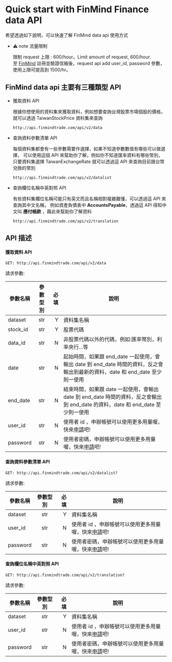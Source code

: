 # Quick start with FinMind Finance data API

希望透過如下說明，可以快速了解 FinMind data api 使用方式

* :warning: note 流量限制

    限制 request 上限 : 600/hour。Limit amount of request, 600/hour. <br>
    至 [FinMind](https://finmindtrade.com/register.html) 註冊並驗證信箱後，request api add user_id, password 參數，使用上限可提高到 1500/hr。

## FinMind data api 主要有三種類型 API

- 獲取資料 API

    根據你想使用的資料集來獲取資料，例如想要查詢台灣股票市場個股的價格，就可以透過 TaiwanStockPrice 資料集來查詢
    
    ```
    http://api.finmindtrade.com/api/v2/data
    ```

- 查詢資料參數清單 API

    每個資料集都會有一些參數需要作選擇，如果不知道參數數值有哪些可以做選擇，
    可以使用這個 API 來幫助你了解，例如你不知道匯率資料有哪些幣別，
    只要資料集選擇 TaiwanExchangeRate 就可以透過這 API 來查詢目前跟台幣兌換的幣別

    ```
    http://api.finmindtrade.com/api/v2/datalist
    ```

- 查詢欄位名稱中英對照 API

    有些資料集欄位名稱可能只有英文而且名稱相對複雜難懂，可以透過這 API 來查詢其中文名稱，
    例如資產負債表中 **AccountsPayable**，透過這 API 得知中文叫 **應付帳款** ，藉此來幫助你了解資料 

    ```
    http://api.finmindtrade.com/api/v2/translation
    ```

## API 描述

#### 獲取資料 API

```
GET: http://api.finmindtrade.com/api/v2/data

```

請求參數:

參數名稱       | 參數型別  | 必填	| 說明
--------------|:-----:|-----:|------------------------
dataset       | str |  Y | 資料集名稱
stock_id      | str |  Y | 股票代碼
data_id       | str |  N | 非股票代碼以外的代碼，例如:匯率幣別，利率央行...等 
date          | str |  N | 起始時間，如果跟 end_date 一起使用，會輸出 date 到 end_date 時間的資料，反之會輸出到最新的資料，date 和 end_date 至少則一使用
end_date      | str |  N | 結束時間，如果跟 date  一起使用，會輸出 date 到 end_date 時間的資料，反之會輸出到 end_date 的資料，date 和 end_date 至少則一使用
user_id       | str |  N | 使用者 id ，申辦帳號可以使用更多用量喔，快來[申請](https://finmindtrade.com/login.html)吧!
password      | str |  N | 使用者密碼，申辦帳號可以使用更多用量喔，快來[申請](https://finmindtrade.com/login.html)吧!

#### 查詢資料參數清單 API

```
GET: http://api.finmindtrade.com/api/v2/datalist?
```

請求參數:

參數名稱       | 參數型別  | 必填	| 說明
--------------|:-----:|-----:|------------------------
dataset       | str |  Y | 資料集名稱
user_id       | str |  N | 使用者 id ，申辦帳號可以使用更多用量喔，快來[申請](https://finmindtrade.com/login.html)吧!
password      | str |  N | 使用者密碼，申辦帳號可以使用更多用量喔，快來[申請](https://finmindtrade.com/login.html)吧!

#### 查詢欄位名稱中英對照 API

```
GET: http://api.finmindtrade.com/api/v2/translation?
```

請求參數:

參數名稱       | 參數型別  | 必填	| 說明
--------------|:-----:|-----:|------------------------
dataset       | str |  Y | 資料集名稱
user_id       | str |  N | 使用者 id ，申辦帳號可以使用更多用量喔，快來[申請](https://finmindtrade.com/login.html)吧!
password      | str |  N | 使用者密碼，申辦帳號可以使用更多用量喔，快來[申請](https://finmindtrade.com/login.html)吧!


